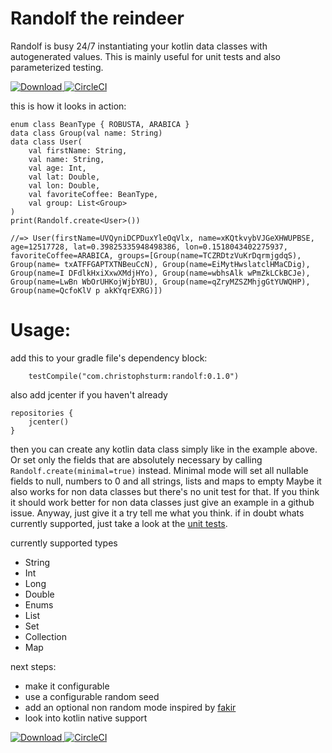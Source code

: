 # Randolf the reindeer
Randolf is busy 24/7 instantiating your kotlin data classes with autogenerated values. 
This is mainly useful for unit tests and also parameterized testing.

[![Download](https://api.bintray.com/packages/christophsturm/maven/randolf/images/download.svg) ](https://bintray.com/christophsturm/maven/randolf/_latestVersion)
[![CircleCI](https://circleci.com/gh/christophsturm/randolf/tree/master.svg?style=svg)](https://circleci.com/gh/christophsturm/randolf/tree/master)

this is how it looks in action:
```
enum class BeanType { ROBUSTA, ARABICA }
data class Group(val name: String)
data class User(
    val firstName: String,
    val name: String,
    val age: Int,
    val lat: Double,
    val lon: Double,
    val favoriteCoffee: BeanType,
    val group: List<Group>
)
print(Randolf.create<User>())
        
//=> User(firstName=UVQyniDCPDuxYleOqVlx, name=xKQtkvybVJGeXHWUPBSE, age=12517728, lat=0.39825335948498386, lon=0.1518043402275937, favoriteCoffee=ARABICA, groups=[Group(name=TCZRDtzVuKrDqrmjgdqS), Group(name= txATFFGAPTXTNBeuCcN), Group(name=EiMytHwslatclHMaCDig), Group(name=I DFdlkHxiXxwXMdjHYo), Group(name=wbhsAlk wPmZkLCkBCJe), Group(name=LwBn WbOrUHKojWjbYBU), Group(name=qZryMZSZMhjgGtYUWQHP), Group(name=QcfoKlV p akKYqrEXRG)])
```

# Usage:
add this to your gradle file's dependency block:

```
    testCompile("com.christophsturm:randolf:0.1.0")
```

also add jcenter if you haven't already

```
repositories {
    jcenter()
}
```

then you can create any kotlin data class simply like in the example above. 
Or set only the fields that are absolutely necessary by calling `Randolf.create(minimal=true)` instead.
Minimal mode will set all nullable fields to null, numbers to 0 and all strings, lists and maps to empty
Maybe it also works for non data classes but there's no unit test for that. If you think it should
work better for non data classes just give an example in a github issue.
Anyway, just give it a try tell me what you think. if in doubt whats currently supported, just take a look at the [unit tests](src/test/kotlin/randolf/RandolfTest.kt).



currently supported types
* String
* Int
* Long
* Double
* Enums
* List
* Set
* Collection
* Map

next steps:
* make it configurable
* use a configurable random seed 
* add an optional non random mode inspired by [fakir](https://github.com/dmcg/fakir)
* look into kotlin native support

[![Download](https://api.bintray.com/packages/christophsturm/maven/randolf/images/download.svg) ](https://bintray.com/christophsturm/maven/randolf/_latestVersion)
[![CircleCI](https://circleci.com/gh/christophsturm/randolf/tree/master.svg?style=svg)](https://circleci.com/gh/christophsturm/randolf/tree/master)
